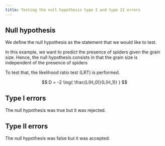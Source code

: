 ```yaml
---
title: Testing the null hypothesis type I and type II errors
---
```


## Null hypothesis

We define the null hypothesis as the statement that we would like to test.

In this example, we want to predict the presence of spiders given the grain size. Hence, the null hypothesis consists in that the grain size is independent of the presence of spiders

To test that, the likelihood ratio test (LRT) is performed.

$$
D = -2 \log{ \frac{L(H_0)}{L(H_1)} }
$$




## Type I errors

The null hypothesis was true but it was rejected.

## Type II errors

The null hypothesis was false but it was accepted.